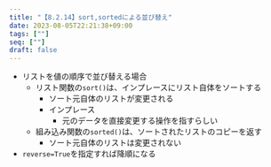 ```yaml
---
title: "【8.2.14】sort,sortedによる並び替え"
date: 2023-08-05T22:21:38+09:00
tags: [""]
seq: [""]
draft: false
---
```


- リストを値の順序で並び替える場合
  - リスト関数の`sort()`は、インプレースにリスト自体をソートする
    - ソート元自体のリストが変更される
    - インプレース
      - 元のデータを直接変更する操作を指すらしい
  - 組み込み関数の`sorted()`は、ソートされたリストのコピーを返す
    - ソート元自体のリストは変更されない
- `reverse=True`を指定すれば降順になる